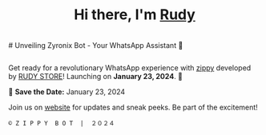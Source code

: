 <h1 align="center">Hi there, I'm <a href="rudytl.site">Rudy</a></h1>
</br>
# Unveiling Zyronix Bot - Your WhatsApp Assistant 🤖

<p align="center">
<img src=""/>
</p>

Get ready for a revolutionary WhatsApp experience with [zippy](rudytl.site) developed by [RUDY STORE](rudytl.site)! Launching on **January 23, 2024**. 🎉


📅 **Save the Date:** January 23, 2024

Join us on [website](https://rudytl.site) for updates and sneak peeks. Be part of the excitement!

`© Z I P P Y  B O T  |  ２０２４`

